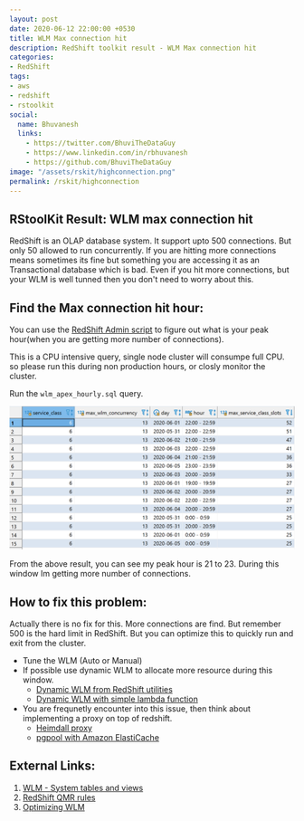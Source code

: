 ```yaml
---
layout: post
date: 2020-06-12 22:00:00 +0530
title: WLM Max connection hit
description: RedShift toolkit result - WLM Max connection hit
categories:
- RedShift
tags:
- aws
- redshift
- rstoolkit
social:
  name: Bhuvanesh
  links:
    - https://twitter.com/BhuviTheDataGuy
    - https://www.linkedin.com/in/rbhuvanesh
    - https://github.com/BhuviTheDataGuy
image: "/assets/rskit/highconnection.png"
permalink: /rskit/highconnection
---
```


## RStoolKit Result: WLM max connection hit

RedShift is an OLAP database system. It support upto 500 connections. But only 50 allowed to run concurrently. If you are hitting more connections means sometimes its fine but something you are accessing it as an Transactional database which is bad. Even if you hit more connections, but your WLM is well tunned then you don't need to worry about this.

## Find the Max connection hit hour:

You can use the [RedShift Admin script](https://github.com/awslabs/amazon-redshift-utils/blob/master/src/AdminScripts/wlm_apex_hourly.sql) to figure out what is your peak hour(when you are getting more number of connections). 

This is a CPU intensive query, single node cluster will consumpe full CPU. so please run this during non production hours, or closly monitor the cluster.

Run the `wlm_apex_hourly.sql` query.

![/assets/rskit/highconnection.png](/assets/rskit/highconnection.png)

From the above result, you can see my peak hour is 21 to 23. During this window Im getting more number of connections. 

## How to fix this problem:

Actually there is no fix for this. More connections are find. But remember 500 is the hard limit in RedShift. But you can optimize this to quickly run and exit from the cluster. 

- Tune the WLM (Auto or Manual)
- If possible use dynamic WLM to allocate more resource during this window.
    - [Dynamic WLM from RedShift utilities](https://github.com/awslabs/amazon-redshift-utils/tree/master/src/WorkloadManagementScheduler)
    - [Dynamic WLM with simple lambda function](https://thedataguy.in/redshift-dynamic-wlm-lambda/)
- You are frequnetly encounter into this issue, then think about implementing a proxy on top of redshift.
    - [Heimdall proxy](https://aws.amazon.com/blogs/apn/improving-application-performance-with-no-code-changes-using-heimdalls-database-proxy-for-amazon-redshift/)
    - [pgpool with Amazon ElastiCache](https://aws.amazon.com/blogs/big-data/using-pgpool-and-amazon-elasticache-for-query-caching-with-amazon-redshift/)

## External Links:

1. [WLM - System tables and views](https://docs.aws.amazon.com/redshift/latest/dg/cm-c-wlm-system-tables-and-views.html)
2. [RedShift QMR rules](https://docs.aws.amazon.com/redshift/latest/dg/cm-c-wlm-queue-assignment-rules.html)
3. [Optimizing WLM](https://www.intermix.io/blog/4-simple-steps-to-set-up-your-wlm-in-amazon-redshift-the-right-way/)